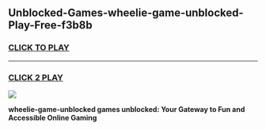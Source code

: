 
## Unblocked-Games-wheelie-game-unblocked-Play-Free-f3b8b
<h3>
<a href="https://premium76.site?title=wheelie-game-unblocked&ref=15A">CLICK TO PLAY</a></h3>
<hr>

<h3>
<a href="https://premium76.site?title=wheelie-game-unblocked&ref=15A">CLICK 2 PLAY</a>
  
</h3>

<a href="https://premium76.site?title=wheelie-game-unblocked&ref=15A"><img src="https://clearcache.store/games.png"></a>


**wheelie-game-unblocked games unblocked: Your Gateway to Fun and Accessible Online Gaming**
